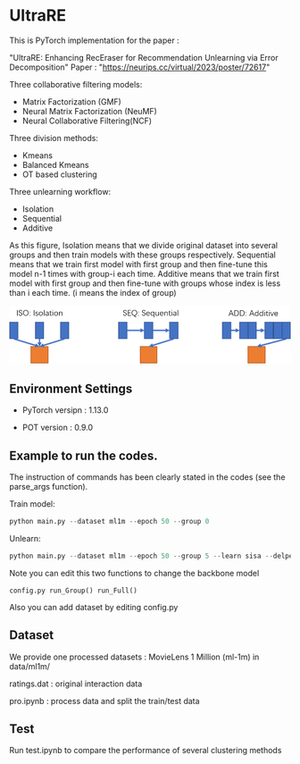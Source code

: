 # UltraRE

This is PyTorch implementation for the paper :

"UltraRE: Enhancing RecEraser for Recommendation Unlearning via Error Decomposition"
Paper : "https://neurips.cc/virtual/2023/poster/72617"

Three collaborative filtering models: 

- Matrix Factorization (GMF)
- Neural Matrix Factorization (NeuMF)
- Neural Collaborative Filtering(NCF)

Three division methods:

- Kmeans
- Balanced Kmeans
- OT based clustering

Three unlearning workflow:

- Isolation
- Sequential
- Additive

As this figure, Isolation means that we divide original dataset into several groups and then train models with these groups respectively. Sequential means that we train first model with first group and then fine-tune this model n-1 times with group-i each time. Additive means that we train first model with first group and then fine-tune with groups whose index is less than i each time. (i means the index of group)

![image-20231003153347866](imgs/图片1.png)

## Environment Settings

- PyTorch versipn : 1.13.0

- POT version : 0.9.0

## Example to run the codes.

The instruction of commands has been clearly stated in the codes (see the  parse_args function). 

Train model:

```python
python main.py --dataset ml1m --epoch 50 --group 0 
```

Unlearn:

```python
python main.py --dataset ml1m --epoch 50 --group 5 --learn sisa --delper 2 --deltype rand
```

Note you can edit this two functions to change the backbone model

```
config.py run_Group() run_Full()  
```

Also you can add dataset by editing config.py

## Dataset

We provide one processed datasets : MovieLens 1 Million (ml-1m)  in data/ml1m/

ratings.dat : original interaction data

pro.ipynb : process data and split the train/test data

## Test
Run test.ipynb to compare the performance of several clustering methods

